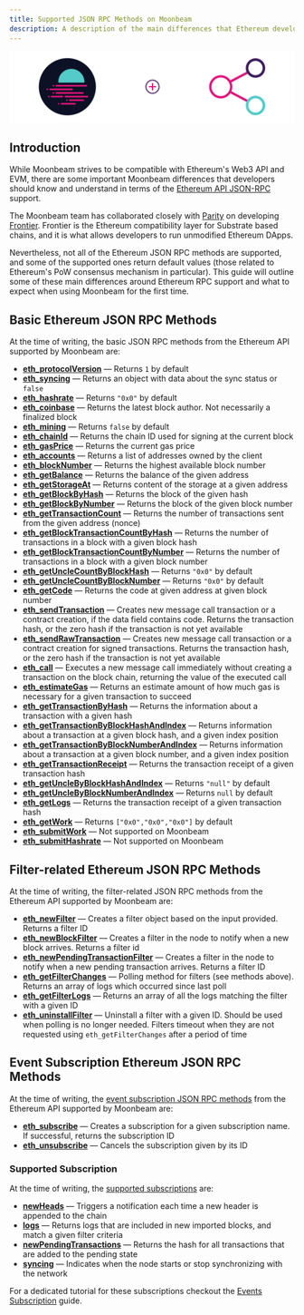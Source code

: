 ```yaml
---
title: Supported JSON RPC Methods on Moonbeam
description: A description of the main differences that Ethereum developers need to understand in terms of the Ethereum RPC support Moonbeam provides.
---
```


![Moonbeam v Ethereum - RPC Support Banner](/images/builders/get-started/eth-compare/rpc-support-banner.png)

## Introduction

While Moonbeam strives to be compatible with Ethereum's Web3 API and EVM, there are some important Moonbeam differences that developers should know and understand in terms of the [Ethereum API JSON-RPC](https://eth.wiki/json-rpc/API#json-rpc-methods) support.

The Moonbeam team has collaborated closely with [Parity](https://www.parity.io/) on developing [Frontier](https://github.com/paritytech/frontier). Frontier is the Ethereum compatibility layer for Substrate based chains, and it is what allows developers to run unmodified Ethereum DApps.

Nevertheless, not all of the Ethereum JSON RPC methods are supported, and some of the supported ones return default values (those related to Ethereum's PoW consensus mechanism in particular). This guide will outline some of these main differences around Ethereum RPC support and what to expect when using Moonbeam for the first time.

## Basic Ethereum JSON RPC Methods

At the time of writing, the basic JSON RPC methods from the Ethereum API supported by Moonbeam are:

 - **[eth_protocolVersion](https://eth.wiki/json-rpc/API#eth_protocolversion)** — Returns `1` by default
 - **[eth_syncing](https://eth.wiki/json-rpc/API#eth_syncing)** — Returns an object with data about the sync status or `false`
 - **[eth_hashrate](https://eth.wiki/json-rpc/API#eth_hashrate)** — Returns `"0x0"` by default
 - **[eth_coinbase](https://eth.wiki/json-rpc/API#eth_coinbase)** — Returns the latest block author. Not necessarily a finalized block
 - **[eth_mining](https://eth.wiki/json-rpc/API#eth_mining)** — Returns `false` by default
 - **[eth_chainId](https://eth.wiki/json-rpc/API#eth_chainid)** — Returns the chain ID used for signing at the current block
 - **[eth_gasPrice](https://eth.wiki/json-rpc/API#eth_gasprice)** — Returns the current gas price
 - **[eth_accounts](https://eth.wiki/json-rpc/API#eth_accounts)** — Returns a list of addresses owned by the client
 - **[eth_blockNumber](https://eth.wiki/json-rpc/API#eth_blocknumber)** — Returns the highest available block number
 - **[eth_getBalance](https://eth.wiki/json-rpc/API#eth_getbalance)** — Returns the balance of the given address
 - **[eth_getStorageAt](https://eth.wiki/json-rpc/API#eth_getstorageat)** — Returns content of the storage at a given address
 - **[eth_getBlockByHash](https://eth.wiki/json-rpc/API#eth_getblockbyhash)** — Returns the block of the given hash
 - **[eth_getBlockByNumber](https://eth.wiki/json-rpc/API#eth_getblockbynumber)** — Returns the block of the given block number
 - **[eth_getTransactionCount](https://eth.wiki/json-rpc/API#eth_gettransactioncount)** — Returns the number of transactions sent from the given address (nonce)
 - **[eth_getBlockTransactionCountByHash](https://eth.wiki/json-rpc/API#eth_getblocktransactioncountbyhash)** — Returns the number of transactions in a block with a given block hash
 - **[eth_getBlockTransactionCountByNumber](https://eth.wiki/json-rpc/API#eth_getblocktransactioncountbynumber)** — Returns the number of transactions in a block with a given block number
 - **[eth_getUncleCountByBlockHash](https://eth.wiki/json-rpc/API#eth_getunclecountbyblockhash)** —  Returns `"0x0"` by default
 - **[eth_getUncleCountByBlockNumber](https://eth.wiki/json-rpc/API#eth_getunclecountbyblocknumber)** — Returns `"0x0"` by default
 - **[eth_getCode](https://eth.wiki/json-rpc/API#eth_getcode)** — Returns the code at given address at given block number
 - **[eth_sendTransaction](https://eth.wiki/json-rpc/API#eth_sendtransaction)** — Creates new message call transaction or a contract creation, if the data field contains code. Returns the transaction hash, or the zero hash if the transaction is not yet available
 - **[eth_sendRawTransaction](https://eth.wiki/json-rpc/API#eth_sendrawtransaction)** — Creates new message call transaction or a contract creation for signed transactions. Returns the transaction hash, or the zero hash if the transaction is not yet available
 - **[eth_call](https://eth.wiki/json-rpc/API#eth_call)** — Executes a new message call immediately without creating a transaction on the block chain, returning the value of the executed call
 - **[eth_estimateGas](https://eth.wiki/json-rpc/API#eth_estimategas)** — Returns an estimate amount of how much gas is necessary for a given transaction to succeed
 - **[eth_getTransactionByHash](https://eth.wiki/json-rpc/API#eth_gettransactionbyhash)** — Returns the information about a transaction with a given hash
 - **[eth_getTransactionByBlockHashAndIndex](https://eth.wiki/json-rpc/API#eth_gettransactionbyblockhashandindex)** — Returns information about a transaction at a given block hash, and a given index position
 - **[eth_getTransactionByBlockNumberAndIndex](https://eth.wiki/json-rpc/API#eth_gettransactionbyblocknumberandindex)** — Returns information about a transaction at a given block number, and a given index position
 - **[eth_getTransactionReceipt](https://eth.wiki/json-rpc/API#eth_gettransactionreceipt)** — Returns the transaction receipt of a given transaction hash
 - **[eth_getUncleByBlockHashAndIndex](https://eth.wiki/json-rpc/API#eth_getunclebyblockhashandindex)** — Returns `"null"` by default
 - **[eth_getUncleByBlockNumberAndIndex](https://eth.wiki/json-rpc/API#eth_getunclebyblocknumberandindex)** — Returns `null` by default
 - **[eth_getLogs](https://eth.wiki/json-rpc/API#eth_getlogs)** — Returns the transaction receipt of a given transaction hash
 - **[eth_getWork](https://eth.wiki/json-rpc/API#eth_getwork)** — Returns `["0x0","0x0","0x0"]` by default
 - **[eth_submitWork](https://eth.wiki/json-rpc/API#eth_submitwork)** — Not supported on Moonbeam
 - **[eth_submitHashrate](https://eth.wiki/json-rpc/API#eth_submithashrate)** — Not supported on Moonbeam

## Filter-related Ethereum JSON RPC Methods

At the time of writing, the filter-related JSON RPC methods from the Ethereum API supported by Moonbeam are:

- **[eth_newFilter](https://eth.wiki/json-rpc/API#eth_newfilter)** — Creates a filter object based on the input provided. Returns a filter ID
 - **[eth_newBlockFilter](https://eth.wiki/json-rpc/API#eth_newblockfilter)** — Creates a filter in the node to notify when a new block arrives. Returns a filter id
 - **[eth_newPendingTransactionFilter](https://eth.wiki/json-rpc/API#eth_newpendingtransactionfilter)** — Creates a filter in the node to notify when a new pending transaction arrives. Returns a filter ID
 - **[eth_getFilterChanges](https://eth.wiki/json-rpc/API#eth_getfilterchanges)** — Polling method for filters (see methods above). Returns an array of logs which occurred since last poll
 - **[eth_getFilterLogs](https://eth.wiki/json-rpc/API#eth_getfilterlogs)** — Returns an array of all the logs matching the filter with a given ID
 - **[eth_uninstallFilter](https://eth.wiki/json-rpc/API#eth_uninstallfilter)** — Uninstall a filter with a given ID. Should be used when polling is no longer needed. Filters timeout when they are not requested using `eth_getFilterChanges` after a period of time

## Event Subscription Ethereum JSON RPC Methods

At the time of writing, the [event subscription JSON RPC methods](https://geth.ethereum.org/docs/rpc/pubsub) from the Ethereum API supported by Moonbeam are:

- **[eth_subscribe](https://geth.ethereum.org/docs/rpc/pubsub#create-subscription)** — Creates a subscription for a given subscription name. If successful, returns the subscription ID
- **[eth_unsubscribe](https://geth.ethereum.org/docs/rpc/pubsub#cancel-subscription)** — Cancels the subscription given by its ID

### Supported Subscription

At the time of writing, the [supported subscriptions](https://geth.ethereum.org/docs/rpc/pubsub#supported-subscriptions) are:

 - **[newHeads](https://geth.ethereum.org/docs/rpc/pubsub#newheads)** — Triggers a notification each time a new header is appended to the chain
 - **[logs](https://geth.ethereum.org/docs/rpc/pubsub#logs)** — Returns logs that are included in new imported blocks, and match a given filter criteria
 - **[newPendingTransactions](https://geth.ethereum.org/docs/rpc/pubsub#newpendingtransactions)** — Returns the hash for all transactions that are added to the pending state
 - **[syncing](https://geth.ethereum.org/docs/rpc/pubsub#syncing)** — Indicates when the node starts or stop synchronizing with the network

For a dedicated tutorial for these subscriptions checkout the [Events Subscription](/builders/tools/pubsub/) guide.